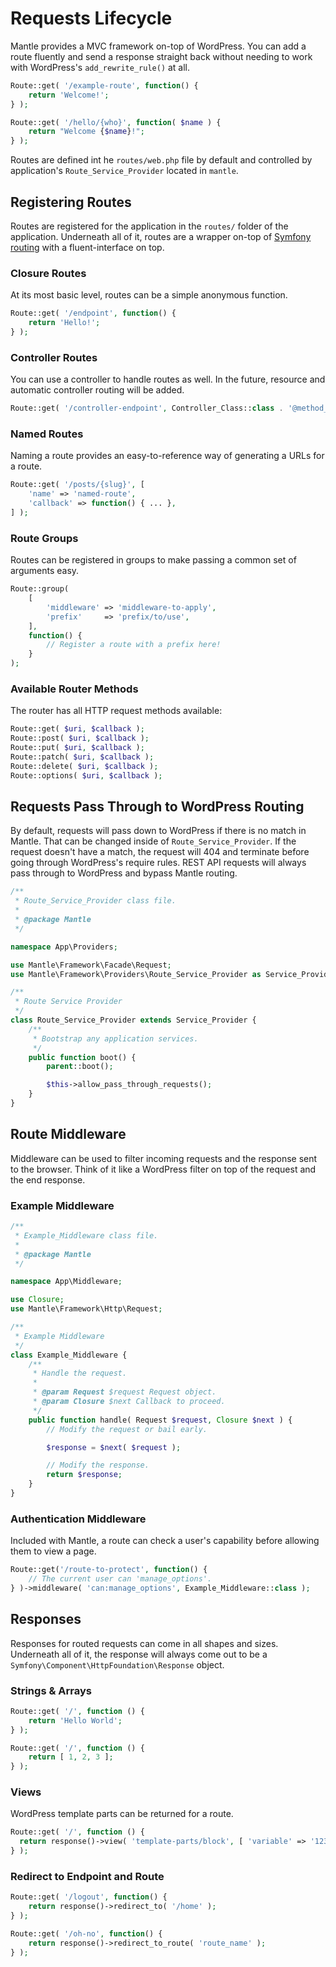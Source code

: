 Requests Lifecycle
==================

Mantle provides a MVC framework on-top of WordPress. You can add a route fluently and send a response straight back without needing to work with WordPress's `add_rewrite_rule()` at all.

```php
Route::get( '/example-route', function() {
	return 'Welcome!';
} );

Route::get( '/hello/{who}', function( $name ) {
	return "Welcome {$name}!";
} );
```

Routes are defined int he `routes/web.php` file by default and controlled by application's `Route_Service_Provider` located in `mantle`.

## Registering Routes
Routes are registered for the application in the `routes/` folder of the application. Underneath all of it, routes are a wrapper on-top of [Symfony routing](https://symfony.com/doc/current/routing.html) with a fluent-interface on top.

### Closure Routes
At its most basic level, routes can be a simple anonymous function.

```php
Route::get( '/endpoint', function() {
	return 'Hello!';
} );
```

### Controller Routes
You can use a controller to handle routes as well. In the future, resource and automatic controller routing will be added.

```php
Route::get( '/controller-endpoint', Controller_Class::class . '@method_to_invoke' );
```

### Named Routes
Naming a route provides an easy-to-reference way of generating a URLs for a route.

```php
Route::get( '/posts/{slug}', [
	'name' => 'named-route',
	'callback' => function() { ... },
] );
```

### Route Groups
Routes can be registered in groups to make passing a common set of arguments easy.

```php
Route::group(
	[
		'middleware' => 'middleware-to-apply',
		'prefix'     => 'prefix/to/use',
	],
	function() {
		// Register a route with a prefix here!
	}
);
```

### Available Router Methods
The router has all HTTP request methods available:

```php
Route::get( $uri, $callback );
Route::post( $uri, $callback );
Route::put( $uri, $callback );
Route::patch( $uri, $callback );
Route::delete( $uri, $callback );
Route::options( $uri, $callback );
```

## Requests Pass Through to WordPress Routing
By default, requests will pass down to WordPress if there is no match in Mantle. That can be changed inside of `Route_Service_Provider`. If the request doesn't have a match, the request will 404 and terminate before going through WordPress's require rules. REST API requests will always pass through to WordPress and bypass Mantle routing.

```php
/**
 * Route_Service_Provider class file.
 *
 * @package Mantle
 */

namespace App\Providers;

use Mantle\Framework\Facade\Request;
use Mantle\Framework\Providers\Route_Service_Provider as Service_Provider;

/**
 * Route Service Provider
 */
class Route_Service_Provider extends Service_Provider {
	/**
	 * Bootstrap any application services.
	 */
	public function boot() {
		parent::boot();

		$this->allow_pass_through_requests();
	}
}
```

## Route Middleware
Middleware can be used to filter incoming requests and the response sent to the browser. Think of it like a WordPress filter on top of the request and the end response.


### Example Middleware
```php
/**
 * Example_Middleware class file.
 *
 * @package Mantle
 */

namespace App\Middleware;

use Closure;
use Mantle\Framework\Http\Request;

/**
 * Example Middleware
 */
class Example_Middleware {
	/**
	 * Handle the request.
	 *
	 * @param Request $request Request object.
	 * @param Closure $next Callback to proceed.
	 */
	public function handle( Request $request, Closure $next ) {
		// Modify the request or bail early.

		$response = $next( $request );

		// Modify the response.
		return $response;
	}
}
```

### Authentication Middleware
Included with Mantle, a route can check a user's capability before allowing them to view a page.

```php
Route::get('/route-to-protect', function() {
	// The current user can 'manage_options'.
} )->middleware( 'can:manage_options', Example_Middleware::class );
```

## Responses
Responses for routed requests can come in all shapes and sizes. Underneath all of it, the response will always come out to be a `Symfony\Component\HttpFoundation\Response` object.

### Strings & Arrays
```php
Route::get( '/', function () {
    return 'Hello World';
} );

Route::get( '/', function () {
    return [ 1, 2, 3 ];
} );
```

### Views
WordPress template parts can be returned for a route.

```php
Route::get( '/', function () {
  return response()->view( 'template-parts/block', [ 'variable' => '123' ] );
} );
```

### Redirect to Endpoint and Route
```php
Route::get( '/logout', function() {
	return response()->redirect_to( '/home' );
} );

Route::get( '/oh-no', function() {
	return response()->redirect_to_route( 'route_name' );
} );
```
